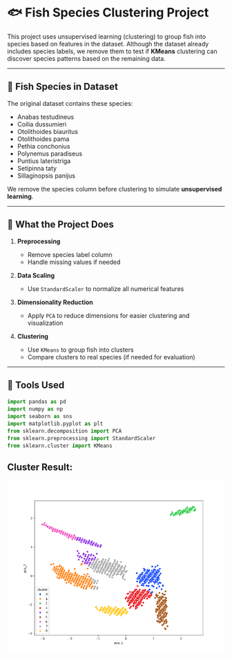 # 🐟 Fish Species Clustering Project

This project uses unsupervised learning (clustering) to group fish into species based on features in the dataset. Although the dataset already includes species labels, we remove them to test if **KMeans** clustering can discover species patterns based on the remaining data.

---

## 🐠 Fish Species in Dataset

The original dataset contains these species:

- Anabas testudineus  
- Coilia dussumieri  
- Otolithoides biauritus  
- Otolithoides pama  
- Pethia conchonius  
- Polynemus paradiseus  
- Puntius lateristriga  
- Setipinna taty  
- Sillaginopsis panijus  

We remove the species column before clustering to simulate **unsupervised learning**.

---

## 🧪 What the Project Does

1. **Preprocessing**
   - Remove species label column
   - Handle missing values if needed

2. **Data Scaling**
   - Use `StandardScaler` to normalize all numerical features

3. **Dimensionality Reduction**
   - Apply `PCA` to reduce dimensions for easier clustering and visualization

4. **Clustering**
   - Use `KMeans` to group fish into clusters
   - Compare clusters to real species (if needed for evaluation)

---

## 🧰 Tools Used

```python
import pandas as pd  
import numpy as np  
import seaborn as sns  
import matplotlib.pyplot as plt  
from sklearn.decomposition import PCA  
from sklearn.preprocessing import StandardScaler  
from sklearn.cluster import KMeans

```
## Cluster Result:
![Demo](Result_Img/my_plot.png)

